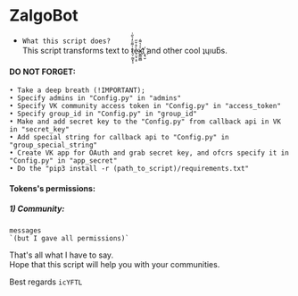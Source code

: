 # ZalgoBot
* `What this script does?`  
    This script transforms text to t̷̤̦̰̫͓͕͗͌ͦ̓͛̋ͥè̴̠̤͓͕̠͒̇̆̋x͍͇͖̻̍ͯ͛͌̇t҉͕͉̮ and other cool ʇɥıuƃs.




 #### DO NOT FORGET:
    • Take a deep breath (!IMPORTANT);
    • Specify admins in "Config.py" in "admins"
    • Specify VK community access token in "Config.py" in "access_token"
    • Specify group_id in "Config.py" in "group_id"
    • Make and add secret key to the "Config.py" from callback api in VK in "secret_key"
    • Add special string for callback api to "Config.py" in "group_special_string"
    • Create VK app for OAuth and grab secret key, and ofcrs specify it in "Config.py" in "app_secret"
    • Do the "pip3 install -r (path_to_script)/requirements.txt"
     

 #### Tokens's permissions:  
##### 1) Community:
    messages  
    `(but I gave all permissions)`

 That's all what I have to say.  
Hope that this script will help you with your communities.

 Best regards `icYFTL`
